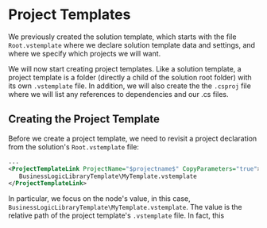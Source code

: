 # Project Templates

We previously created the solution template, which starts with the file `Root.vstemplate` where we
declare solution template data and settings, and where we specify which projects we will want.

We will now start creating project templates. Like a solution template, a project template is a folder
(directly a child of the solution root folder) with its own `.vstemplate` file. In addition, we will
also create the the `.csproj` file where we will list any references to dependencies and our .cs files.

## Creating the Project Template

Before we create a project template, we need to revisit a project declaration from the solution's
`Root.vstemplate` file:

```xml
...
<ProjectTemplateLink ProjectName="$projectname$" CopyParameters="true">
   BusinessLogicLibraryTemplate\MyTemplate.vstemplate
</ProjectTemplateLink>
```

In particular, we focus on the node's value, in this case, `BusinessLogicLibraryTemplate\MyTemplate.vstemplate`.
The value is the relative path of the project template's `.vstemplate` file. In fact, this